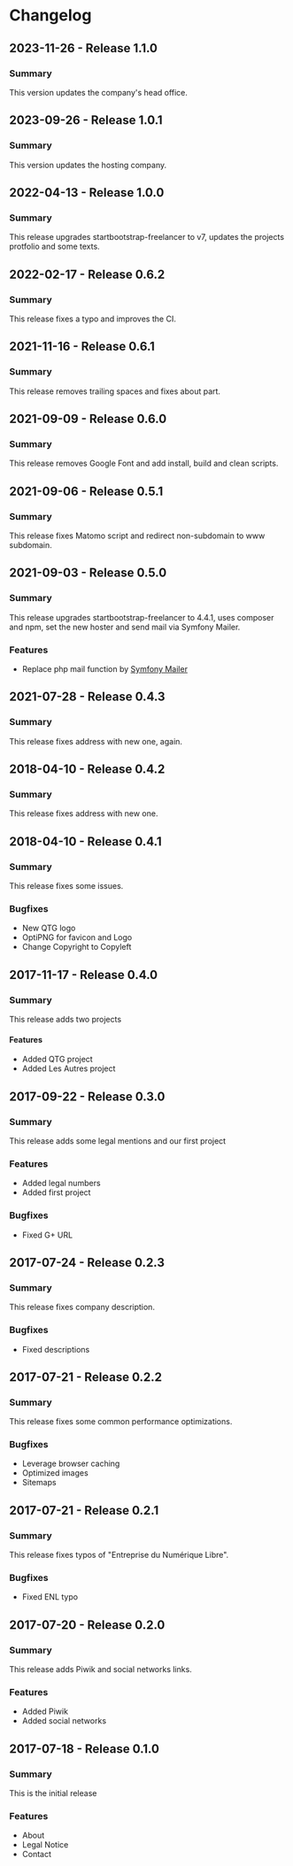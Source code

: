 # Changelog

<!-- markdownlint-configure-file { "MD024": { "allow_different_nesting": true } } -->

## 2023-11-26 - Release 1.1.0

### Summary

This version updates the company's head office.

## 2023-09-26 - Release 1.0.1

### Summary

This version updates the hosting company.

## 2022-04-13 - Release 1.0.0

### Summary

This release upgrades startbootstrap-freelancer to v7, updates the projects protfolio and some texts.

## 2022-02-17 - Release 0.6.2

### Summary

This release fixes a typo and improves the CI.

## 2021-11-16 - Release 0.6.1

### Summary

This release removes trailing spaces and fixes about part.

## 2021-09-09 - Release 0.6.0

### Summary

This release removes Google Font and add install, build and clean scripts.

## 2021-09-06 - Release 0.5.1

### Summary

This release fixes Matomo script and redirect non-subdomain to www subdomain.

## 2021-09-03 - Release 0.5.0

### Summary

This release upgrades startbootstrap-freelancer to 4.4.1, uses composer and npm, set the new hoster and send mail via
Symfony Mailer.

### Features

- Replace php mail function by [Symfony Mailer](https://github.com/symfony/mailer)

## 2021-07-28 - Release 0.4.3

### Summary

This release fixes address with new one, again.

## 2018-04-10 - Release 0.4.2

### Summary

This release fixes address with new one.

## 2018-04-10 - Release 0.4.1

### Summary

This release fixes some issues.

### Bugfixes

- New QTG logo
- OptiPNG for favicon and Logo
- Change Copyright to Copyleft

## 2017-11-17 - Release 0.4.0

### Summary

This release adds two projects

#### Features

- Added QTG project
- Added Les Autres project

## 2017-09-22 - Release 0.3.0

### Summary

This release adds some legal mentions and our first project

### Features

- Added legal numbers
- Added first project

### Bugfixes

- Fixed G+ URL

## 2017-07-24 - Release 0.2.3

### Summary

This release fixes company description.

### Bugfixes

- Fixed descriptions

## 2017-07-21 - Release 0.2.2

### Summary

This release fixes some common performance optimizations.

### Bugfixes

- Leverage browser caching
- Optimized images
- Sitemaps

## 2017-07-21 - Release 0.2.1

### Summary

This release fixes typos of "Entreprise du Numérique Libre".

### Bugfixes

- Fixed ENL typo

## 2017-07-20 - Release 0.2.0

### Summary

This release adds Piwik and social networks links.

### Features

- Added Piwik
- Added social networks

## 2017-07-18 - Release 0.1.0

### Summary

This is the initial release

### Features

- About
- Legal Notice
- Contact
